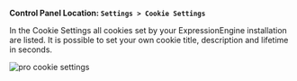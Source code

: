 <!--
    This source file is part of the open source project
    ExpressionEngine User Guide (https://github.com/ExpressionEngine/ExpressionEngine-User-Guide)

    @link      https://expressionengine.com/
    @copyright Copyright (c) 2003-2020, Packet Tide, LLC (https://packettide.com)
    @license   https://expressionengine.com/license Licensed under Apache License, Version 2.0
-->

**Control Panel Location: `Settings > Cookie Settings`**

In the Cookie Settings all cookies set by your ExpressionEngine installation are listed. It is possible to set your own cookie title, description and lifetime in seconds.

![pro cookie settings](/_images/pro_cookie_settings.png)